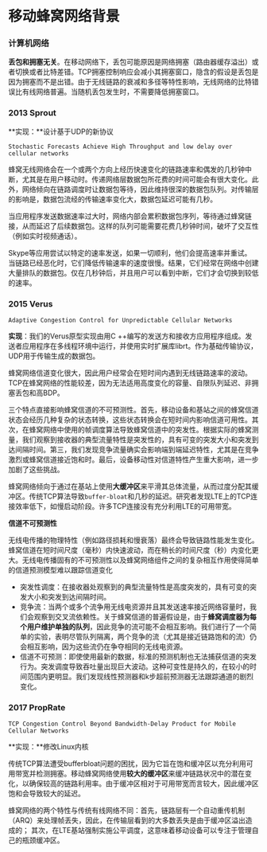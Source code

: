 # 移动蜂窝网络背景

### 计算机网络

**丢包和拥塞无关**。在移动网络下，丢包可能原因是网络拥塞（路由器缓存溢出）或者切换或者比特差错。TCP拥塞控制响应会减小其拥塞窗口，隐含的假设是丢包是因为拥塞而不是出错。由于无线链路的衰减和多径等特性影响，无线网络的比特错误比有线网络普遍。当随机丢包发生时，不需要降低拥塞窗口。

### 2013 Sprout

**实现：**设计基于UDP的新协议

`Stochastic Forecasts Achieve High Throughput and low delay over cellular networks`  

蜂窝无线网络会在一个或两个方向上经历快速变化的链路速率和偶发的几秒钟中断，尤其是在用户移动时。传递网络层数据包所花费的时间可能会有很大变化。此外，网络倾向在链路调度时让数据包等待，因此维持很深的数据包队列。对传输层的影响是，数据包流经的传输速率变化大，数据包延迟可能有几秒。

当应用程序发送数据速率过大时，网络内部会累积数据包序列，等待通过蜂窝链接，从而延迟了后续数据包。这样的队列可能需要花费几秒钟时间，破坏了交互性（例如实时视频通话）。

Skype等应用尝试以特定的速率发送，如果一切顺利，他们会提高速率并重试。 当链路已经恶化时，它们降低传输速率的速度很慢。结果，它们经常在网络中创建大量排队的数据包。仅在几秒钟后，并且用户可以看到中断，它们才会切换到较低的速率。

### 2015 Verus

`Adaptive Congestion Control for Unpredictable Cellular Networks`  

**实现**：我们的Verus原型实现由用C ++编写的发送方和接收方应用程序组成。发送者应用程序在多线程环境中运行，并使用实时扩展库librt。作为基础传输协议，UDP用于传输生成的数据包。

蜂窝网络信道变化很大，因此用户经常会在短时间内遇到无线链路速率的波动。TCP在蜂窝网络的性能较差，因为无法适用高度变化的容量、自限队列延迟、非拥塞丢包和高BDP。

三个特点直接影响蜂窝信道的不可预测性。首先，移动设备和基站之间的蜂窝信道状态会经历几种复杂的状态转换，这些状态转换会在短时间内影响信道可用性。其次，在蜂窝网络中使用的帧调度算法导致蜂窝信道中的突发性。根据实际的蜂窝测量，我们观察到接收器的典型流量特性是突发性的，具有可变的突发大小和突发到达间隔时间。第三，我们发现竞争流量确实会影响端到端延迟特性，尤其是在竞争激烈或蜂窝信道接近饱和时。最后，设备移动性对信道特性产生重大影响，进一步加剧了这些挑战。 

蜂窝网络倾向于通过在基站上使用**大缓冲区**来平滑其总体流量，从而过度分配其缓冲区。传统TCP算法导致`buffer-bloat`和几秒的延迟。研究者发现LTE上的TCP连接效率低下，如慢启动阶段。许多TCP连接没有充分利用LTE的可用带宽。

**信道不可预测性**

无线电传播的物理特性（例如路径损耗和慢衰落）最终会导致链路性能发生变化。蜂窝信道在短时间尺度（毫秒）内快速波动，而在稍长的时间尺度（秒）内变化更大。无线电传播固有的不可预测性以及蜂窝网络组件之间的复杂相互作用使得简单的信道预测模型难以跟踪信道变化

- 突发性调度：在接收器处观察到的典型流量特性是高度突发的，具有可变的突发大小和突发到达间隔时间。 
- 竞争流：当两个或多个流争用无线电资源并且其发送速率接近网络容量时，我们会观察到交叉流依赖性。关于蜂窝信道的普遍假设是，由于**蜂窝调度器为每个用户维护单独的队列**，因此竞争的流可能不会相互影响。我们进行了一个简单的实验，表明尽管队列隔离，两个竞争的流（尤其是接近链路饱和的流）仍会相互影响，因为这些流仍在争夺相同的无线电资源。
- 信道不可预测：即使使用最新的数据，标准的预测机制也无法捕获信道的突发行为。突发调度导致吞吐量出现巨大波动。这种可变性是持久的，在较小的时间范围内更明显。我们发现线性预测器和k步超前预测器无法跟踪通道的剧烈变化。

### 2017 PropRate

`TCP Congestion Control Beyond Bandwidth-Delay Product for Mobile Cellular Networks`  

**实现：**修改Linux内核

传统TCP算法遭受bufferbloat问题的困扰，因为它旨在饱和缓冲区以充分利用可用带宽并检测拥塞。移动蜂窝网络使用**较大的缓冲区**来缓冲链路状况中的潜在变化，以确保较高的链路利用率。由于缓冲区相对于可用带宽而言较大，因此缓冲区饱和会导致较大的延迟。

蜂窝网络的两个特性与传统有线网络不同：首先，链路层有一个自动重传机制（ARQ）来处理帧丢失，因此，在传输层看到的大多数丢失是由于缓冲区溢出造成的； 其次，在LTE基站强制实施公平调度，这意味着移动设备可以专注于管理自己的瓶颈缓冲区。

